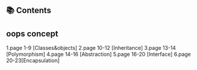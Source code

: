 ## 📚 Contents
## oops concept
1.page 1-9 [Classes&objects]
2.page 10-12 [Inheritance]
3.page 13-14 [Polymorphism]
4.page 14-16 [Abstraction]
5.page 16-20 [Interface]
6.page 20-23[Encapsulation]